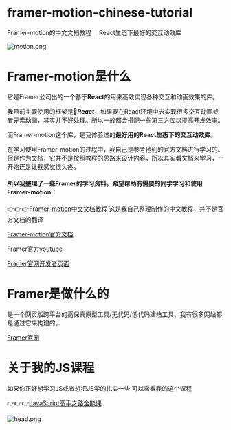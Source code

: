 # framer-motion-chinese-tutorial
Framer-motion的中文文档教程 ｜React生态下最好的交互动效库

![motion.png](https://p9-juejin.byteimg.com/tos-cn-i-k3u1fbpfcp/f59f80f935f5477094a94ebe948006ad~tplv-k3u1fbpfcp-watermark.image?)


# Framer-motion是什么
它是Framer公司出的一个基于**React**的用来高效实现各种交互和动画效果的库。


我目前主要使用的框架是🥰***React***，如果要在React环境中去实现很多交互动画或者元素动画，其实并不好处理。所以一般都会搭配一些第三方库以提高开发效率。

而Framer-motion这个库，是我体验过的**最好用的React生态下的交互动效库**。

在学习使用Framer-motion的过程中，我自己是参考他们的官方文档进行学习的。但是作为文档，它并不是按照教程的思路来设计内容，所以其实看文档来学习，一开始还是让我感觉很头疼。

#### 所以我整理了一些Framer的学习资料，希望帮助有需要的同学学习和使用Framer-motion：

👉👉👉[Framer-motion中文文档教程](https://motion.framer.wiki) 这是我自己整理制作的中文教程，并不是官方文档的翻译

[Framer-motion官方文档](https://www.framer.com/motion/)

[Framer官方youtube](https://www.youtube.com/@Framer)

[Framer官网开发者页面](https://www.framer.com/developers/)



# Framer是做什么的
是一个网页版跨平台的高保真原型工具/无代码/低代码建站工具，我有很多网站都是通过它来构建的。

[Framer官网](https://www.framer.com)


# 关于我的JS课程
如果你正好想学习JS或者想把JS学的扎实一些
可以看看我的这个课程

👉👉👉[JavaScript高手之路全能课](https://www.bilibili.com/cheese/play/ss1226)

![head.png](https://p6-juejin.byteimg.com/tos-cn-i-k3u1fbpfcp/8596e512fee844d398829f17acab82af~tplv-k3u1fbpfcp-watermark.image?)
